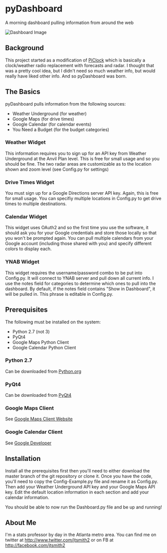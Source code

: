 # pyDashboard
A morning dashboard pulling information from around the web

![Dashboard Image](http://)

## Background

This project started as a modification of [PiClock](http://www.github.com/n0bel/piClock) which is basically a clock/weather
radio replacement with forecasts and radar.  I thought that was a pretty cool idea, but I didn't need so much weather info, but
would really have liked other info.  And so pyDashboard was born.  

## The Basics

pyDashboard pulls information from the following sources:

- Weather Underground (for weather)
- Google Maps (for drive times)
- Google Calendar (for calendar events)
- You Need a Budget (for the budget categories)

### Weather Widget

This information requires you to sign up for an API key from Weather Underground at the Anvil Plan level.  This is free for
small usage and so you should be fine. The two radar areas are customizable as to the location shown and zoom level (see 
Config.py for settings)

### Drive Times Widget

You must sign up for a Google Directions server API key.  Again, this is free for small usage.  You can specifiy multiple
locations in Config.py to get drive times to multiple destinations.

### Calendar Widget

This widget uses OAuth2 and so the first time you use the software, it should ask you for your Google credentials and store
those locally so that you won't be prompted again.  You can pull multiple calendars from your Google account (including those
shared with you) and specify different colors to display each.

### YNAB Widget

This widget requires the username/password combo to be put into Config.py.  It will connect to YNAB server and pull down all 
current info.  I use the notes field for categories to determine which ones to pull into the dashboard.  By default, if the
notes field contains "Show in Dashboard", it will be pulled in.  This phrase is editable in Config.py.

## Prerequisites

The following must be installed on the system:
- Python 2.7 (not 3)
- PyQt4
- Google Maps Python Client
- Google Calendar Python Client

### Python 2.7

Can be downloaded from [Python.org](https://www.python.org/download/releases/2.7/)

### PyQt4

Can be downloaded from [PyQt4](https://www.riverbankcomputing.com/software/pyqt/download)

### Google Maps Client

See [Google Maps Client Website](https://github.com/googlemaps/google-maps-services-python)

### Google Calendar Client

See [Google Developer](https://developers.google.com/google-apps/calendar/quickstart/python)

## Installation

Install all the prerequisites first then you'll need to either download the master branch of 
the git repository or clone it.  Once you have the code, you'll need to copy the Config-Example.py 
file and rename it as Config.py.  Then add your Weather Underground API key and your Google Maps API key.
Edit the default location information in each section and add your calendar information.

You should be able to now run the Dashboard.py file and be up and running!

## About Me

I'm a stats professor by day in the Atlanta metro area.  You can find me on twitter 
at http://www.twitter.com/jtsmith2 or on FB at http://facebook.com/jtsmith2
